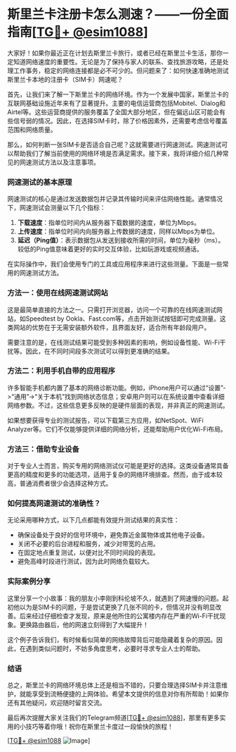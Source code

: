 # 斯里兰卡注册卡怎么测速？——一份全面指南[[TG💪+ @esim1088](https://t.me/s/esim1088)]

大家好！如果你最近正在计划去斯里兰卡旅行，或者已经在斯里兰卡生活，那你一定知道网络速度的重要性。无论是为了保持与家人的联系、查找旅游攻略，还是处理工作事务，稳定的网络连接都是必不可少的。但问题来了：如何快速准确地测试斯里兰卡本地的注册卡（SIM卡）网速呢？

首先，让我们来了解一下斯里兰卡的网络环境。作为一个发展中国家，斯里兰卡的互联网基础设施近年来有了显著提升。主要的电信运营商包括Mobitel、Dialog和Airtel等。这些运营商提供的服务覆盖了全国大部分地区，但在偏远山区可能会有些信号弱的情况。因此，在选择SIM卡时，除了价格因素外，还需要考虑信号覆盖范围和网络质量。

那么，如何判断一张SIM卡是否适合自己呢？这就需要进行网速测试。网速测试可以帮助我们了解当前使用的网络环境是否满足需求。接下来，我将详细介绍几种常见的网速测试方法以及注意事项。

### 网速测试的基本原理

网速测试的核心是通过发送数据包并记录其传输时间来评估网络性能。通常情况下，网速测试会测量以下几个指标：

1. **下载速度**：指单位时间内从服务器下载数据的速度，单位为Mbps。
2. **上传速度**：指单位时间内向服务器上传数据的速度，同样以Mbps为单位。
3. **延迟（Ping值）**：表示数据包从发送到接收所需的时间，单位为毫秒（ms）。较低的Ping值意味着更好的实时交互体验，比如玩游戏或视频通话。

在实际操作中，我们会使用专门的工具或应用程序来进行这些测量。下面是一些常用的网速测试方法。

### 方法一：使用在线网速测试网站

这是最简单直接的方法之一。只需打开浏览器，访问一个可靠的在线网速测试网站，如Speedtest by Ookla、Fast.com等，点击开始测试按钮即可完成测量。这类网站的优势在于无需安装额外软件，且界面友好，适合所有年龄段用户。

需要注意的是，在线测试结果可能受到多种因素的影响，例如设备性能、Wi-Fi干扰等。因此，在不同时间段多次测试可以得到更准确的结果。

### 方法二：利用手机自带的应用程序

许多智能手机都内置了基本的网络诊断功能。例如，iPhone用户可以通过“设置”->“通用”->“关于本机”找到网络状态信息；安卓用户则可以在系统设置中查看详细网络参数。不过，这些信息更多反映的是硬件层面的表现，并非真正的网速测试。

如果想要获得专业的测试报告，可以下载第三方应用，如NetSpot、WiFi Analyzer等。它们不仅能够提供详细的网络分析，还能帮助用户优化Wi-Fi布局。

### 方法三：借助专业设备

对于专业人士而言，购买专用的网络测试仪可能是更好的选择。这类设备通常具备更高的精度和更多的功能选项，适用于复杂的网络环境排查。然而，由于成本较高，普通消费者很少会选择这种方式。

### 如何提高网速测试的准确性？

无论采用哪种方式，以下几点都能有效提升测试结果的真实性：

- 确保设备处于良好的信号环境中，避免靠近金属物体或其他电子设备。
- 关闭不必要的后台进程和服务，减少对带宽的占用。
- 在固定地点重复测试，以便对比不同时间段的表现。
- 避免高峰时段进行测试，因为此时网络负载较大。

### 实际案例分享

这里分享一个小故事：我的朋友小李刚到科伦坡不久，就遇到了网速慢的问题。起初他以为是SIM卡的问题，于是尝试更换了几张不同的卡，但情况并没有明显改善。后来经过仔细检查才发现，原来是他所住的公寓楼内存在严重的Wi-Fi干扰现象。更换路由器后，他的网速立刻得到了大幅提升！

这个例子告诉我们，有时候看似简单的网络故障背后可能隐藏着复杂的原因。因此，在遇到类似问题时，不妨多角度思考，必要时寻求专业人士的帮助。

### 结语

总之，斯里兰卡的网络环境总体上还是相当不错的，只要合理选择SIM卡并注意维护，就能享受到流畅便捷的上网体验。希望本文提供的信息对你有所帮助！如果你还有其他疑问，欢迎随时留言交流。

最后再次提醒大家关注我们的Telegram频道[[TG💪+ @esim1088](https://t.me/s/esim1088)]，那里有更多实用的小技巧等着你哦！祝你在斯里兰卡度过一段愉快的旅程！

[[TG💪+ @esim1088](https://t.me/s/esim1088) ![Image](https://i.postimg.cc/4NQfJmqS/Snipaste-2025-05-13-00-14-12.png)]